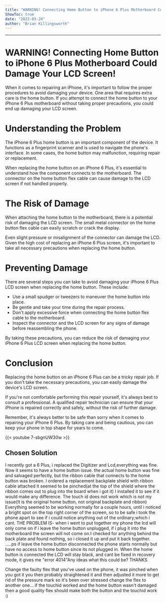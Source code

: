 ```yaml
---
title: "WARNING! Connecting Home Button to iPhone 6 Plus Motherboard Could Damage Your LCD Screen!"
ShowToc: true 
date: "2023-03-24"
author: "Brian Killingsworth"
---
```

*****
# WARNING! Connecting Home Button to iPhone 6 Plus Motherboard Could Damage Your LCD Screen!

When it comes to repairing an iPhone, it's important to follow the proper procedures to avoid damaging your device. One area that requires extra care is the home button. If you attempt to connect the home button to your iPhone 6 Plus motherboard without taking proper precautions, you could end up damaging your LCD screen.

# Understanding the Problem

The iPhone 6 Plus home button is an important component of the device. It functions as a fingerprint scanner and is used to navigate the phone's interface. In some cases, the home button may malfunction, requiring repair or replacement.

When replacing the home button on an iPhone 6 Plus, it's essential to understand how the component connects to the motherboard. The connector on the home button flex cable can cause damage to the LCD screen if not handled properly.

# The Risk of Damage

When attaching the home button to the motherboard, there is a potential risk of damaging the LCD screen. The small metal connector on the home button flex cable can easily scratch or crack the display.

Even slight pressure or misalignment of the connector can damage the LCD. Given the high cost of replacing an iPhone 6 Plus screen, it's important to take all necessary precautions when replacing the home button.

# Preventing Damage

There are several steps you can take to avoid damaging your iPhone 6 Plus LCD screen when replacing the home button. These include:

- Use a small spudger or tweezers to maneuver the home button into place.
- Be gentle and take your time during the repair process.
- Don't apply excessive force when connecting the home button flex cable to the motherboard.
- Inspect the connector and the LCD screen for any signs of damage before reassembling the phone.

By taking these precautions, you can reduce the risk of damaging your iPhone 6 Plus LCD screen when replacing the home button.

# Conclusion

Replacing the home button on an iPhone 6 Plus can be a tricky repair job. If you don't take the necessary precautions, you can easily damage the device's LCD screen.

If you're not comfortable performing this repair yourself, it's always best to consult a professional. A qualified repair technician can ensure that your iPhone is repaired correctly and safely, without the risk of further damage.

Remember, it's always better to be safe than sorry when it comes to repairing your iPhone 6 Plus. By taking care and being cautious, you can keep your phone in top shape for years to come.

{{< youtube 7-sbgnUW30w >}} 



## Chosen Solution
 I recently got a 6 Plus, i replaced the Digitizer and Lcd,everything was fine. Now it seems to have a home button issue. the actual home button was fine and salvaged perfectly, but the ribbon cable that connects to the home button was broken. I ordered a replacement backplate shield with ribbon cable attached it seemed to be pinched(at the top of the shield where the ribbon comes out to plug into the board when i got it) I installed it to see if it would make any difference. The touch id does not work which is not my issue(It is the original home button, not original backplate and ribbon) Everything seemed to be working normally for a couple hours, until i noticed a bright spot on the top right corner of the screen, so to be safe i took the phone apart to see if i could notice anything out of the ordinary;which i cant. THE PROBLEM IS- when i went to put together my phone the lcd will only come on if i leave the home button unplugged, if i plug it into the motherboard the screen will not come on.I checked for anything behind the back plate and found nothing, so i closed it up and put it back together.   .....ps if leave the home button disconnected the phone starts normally but have no access to home button since its not plugged in. When the home button is connected the LCD will stay black, and cant be fixed in recovery mode, it gives me "error 4014"Any ideas what this could be? THANKS

 Change the faulty flex that you've used on the phone, it was pinched when you got it you then probably straightened it and then adjusted it more to get rid of the pressure mark so it's been over stressed change the flex to another one... if the touchid worked and the home button wasn't damaged then a good quality flex should make both the button and the touchid work :)




